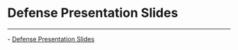 Defense Presentation Slides
=========

--------------------
<p>
- <a href="https://github.com/mneitzel95/senior-project/blob/master/player/SeniorProject">Defense Presentation Slides</a>
</p>
